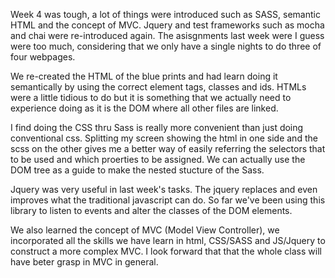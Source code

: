 

Week 4 was tough, a lot of things were introduced such as SASS, semantic HTML and the concept of MVC. Jquery and test frameworks such as mocha and chai were re-introduced again. The asisgnments last week were I guess were too much, considering that we only have a single nights to do three of four webpages. 

We re-created the HTML of the blue prints and had learn doing it semantically by using the correct element tags, classes and ids. HTMLs were a little tidious to do but it is something that we actually need to experience doing as it is the DOM where all other files are linked.

I find doing the CSS thru Sass is really more convenient than just doing conventional css. Splitting my screen showing the html in one side and the scss on the other gives me a better way of easily referring the selectors that to be used and which proerties to be assigned. We can actually use the DOM tree as a guide to make the nested  stucture of the Sass.

Jquery was very useful in last week's tasks. The jquery replaces and even improves what the traditional javascript can do. So far we've been using this library to listen to events and alter the classes of the DOM elements.

We also learned the concept of MVC (Model View Controller), we incorporated all the skills we have learn in html, CSS/SASS and JS/Jquery to construct a more complex MVC.  I look forward that that the whole class will have beter grasp in MVC in general.
